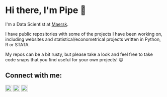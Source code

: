 # Hi there, I'm Pipe 👋

I'm a Data Scientist at [Maersk](https://www.maersk.com/).

I have public repositories with some of the projects I have been working on, including websites and statistical/econometrical projects written in Python, R or STATA.

My repos can be a bit rusty, but please take a look and feel free to take code snaps that you find useful for your own projects! :blush:

## Connect with me:

[<img align="left" alt="pipegalera.com" width="22px" src="https://cdn1.iconfinder.com/data/icons/web-38/200/1021-512.png" />][website]
[<img align="left" alt="pipegalera | Twitter" width="22px" src="https://cdn0.iconfinder.com/data/icons/social-flat-rounded-rects/512/twitter-512.png" />][twitter]
[<img align="left" alt="pipegalera | LinkedIn" width="22px" src="https://cdn2.iconfinder.com/data/icons/social-media-applications/64/social_media_applications_14-linkedin-512.png" />][linkedin]


</details>

[website]: https://pipegalera.com
[twitter]: https://twitter.com/pipegalera
[linkedin]: https://linkedin.com/in/pipegalera
